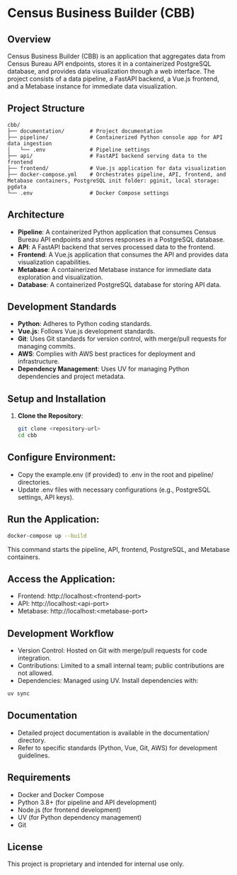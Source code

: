 # Census Business Builder (CBB)

## Overview

Census Business Builder (CBB) is an application that aggregates data from Census Bureau API endpoints, stores it in a containerized PostgreSQL database, and provides data visualization through a web interface. The project consists of a data pipeline, a FastAPI backend, a Vue.js frontend, and a Metabase instance for immediate data visualization.

## Project Structure

~~~ascii
cbb/
├── documentation/        # Project documentation
├── pipeline/             # Containerized Python console app for API data ingestion
│   └── .env              # Pipeline settings
├── api/                  # FastAPI backend serving data to the frontend
├── frontend/             # Vue.js application for data visualization
├── docker-compose.yml    # Orchestrates pipeline, API, frontend, and Metabase containers, PostgreSQL init folder: pginit, local storage: pgdata
└── .env                  # Docker Compose settings
~~~

## Architecture
- **Pipeline**: A containerized Python application that consumes Census Bureau API endpoints and stores responses in a PostgreSQL database.
- **API**: A FastAPI backend that serves processed data to the frontend.
- **Frontend**: A Vue.js application that consumes the API and provides data visualization capabilities.
- **Metabase**: A containerized Metabase instance for immediate data exploration and visualization.
- **Database**: A containerized PostgreSQL database for storing API data.

## Development Standards
- **Python**: Adheres to Python coding standards.
- **Vue.js**: Follows Vue.js development standards.
- **Git**: Uses Git standards for version control, with merge/pull requests for managing commits.
- **AWS**: Complies with AWS best practices for deployment and infrastructure.
- **Dependency Management**: Uses UV for managing Python dependencies and project metadata.

## Setup and Installation
1. **Clone the Repository**:
   ~~~bash
   git clone <repository-url>
   cd cbb
   ~~~ 

## Configure Environment:

- Copy the example.env (if provided) to .env in the root and pipeline/ directories.
- Update .env files with necessary configurations (e.g., PostgreSQL settings, API keys).

## Run the Application:
~~~bash
docker-compose up --build
~~~

This command starts the pipeline, API, frontend, PostgreSQL, and Metabase containers.

## Access the Application:

- Frontend: http://localhost:\<frontend-port>
- API: http://localhost:\<api-port>
- Metabase: http://localhost:\<metabase-port>

## Development Workflow

- Version Control: Hosted on Git with merge/pull requests for code integration.
- Contributions: Limited to a small internal team; public contributions are not allowed.
- Dependencies: Managed using UV. Install dependencies with:

~~~bash
uv sync
~~~

## Documentation
- Detailed project documentation is available in the documentation/ directory.
- Refer to specific standards (Python, Vue, Git, AWS) for development guidelines.

## Requirements
- Docker and Docker Compose
- Python 3.8+ (for pipeline and API development)
- Node.js (for frontend development)
- UV (for Python dependency management)
- Git

## License
This project is proprietary and intended for internal use only.


